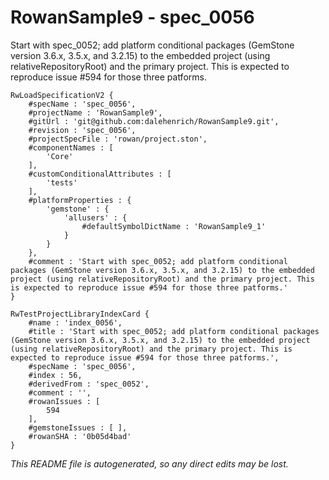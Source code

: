 # RowanSample9 - spec_0056
Start with spec_0052; add platform conditional packages (GemStone version 3.6.x, 3.5.x, and 3.2.15) to the embedded project (using relativeRepositoryRoot) and the primary project. This is expected to reproduce issue #594 for those three patforms.
```
RwLoadSpecificationV2 {
	#specName : 'spec_0056',
	#projectName : 'RowanSample9',
	#gitUrl : 'git@github.com:dalehenrich/RowanSample9.git',
	#revision : 'spec_0056',
	#projectSpecFile : 'rowan/project.ston',
	#componentNames : [
		'Core'
	],
	#customConditionalAttributes : [
		'tests'
	],
	#platformProperties : {
		'gemstone' : {
			'allusers' : {
				#defaultSymbolDictName : 'RowanSample9_1'
			}
		}
	},
	#comment : 'Start with spec_0052; add platform conditional packages (GemStone version 3.6.x, 3.5.x, and 3.2.15) to the embedded project (using relativeRepositoryRoot) and the primary project. This is expected to reproduce issue #594 for those three patforms.'
}

RwTestProjectLibraryIndexCard {
	#name : 'index_0056',
	#title : 'Start with spec_0052; add platform conditional packages (GemStone version 3.6.x, 3.5.x, and 3.2.15) to the embedded project (using relativeRepositoryRoot) and the primary project. This is expected to reproduce issue #594 for those three patforms.',
	#specName : 'spec_0056',
	#index : 56,
	#derivedFrom : 'spec_0052',
	#comment : '',
	#rowanIssues : [
		594
	],
	#gemstoneIssues : [ ],
	#rowanSHA : '0b05d4bad'
}
```

*This README file is autogenerated, so any direct edits may be lost.*
